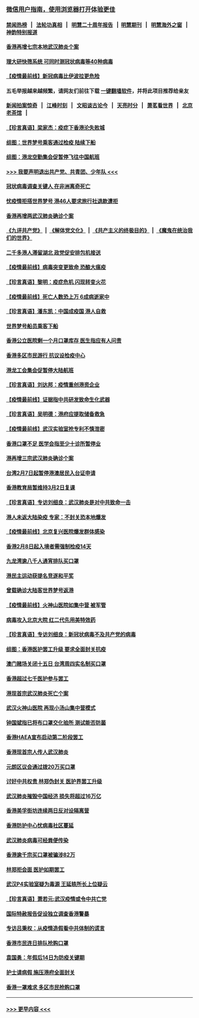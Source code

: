 ### [微信用户指南，使用浏览器打开体验更佳](https://github.com/gfw-breaker/banned-news1/blob/master/indexes/wechat-guide.md?t=0)
#### [禁闻热榜](热点新闻.md?t=0)  &nbsp;&nbsp;|&nbsp;&nbsp; [法轮功真相](https://github.com/gfw-breaker/truth/blob/master/README.md?t=0) &nbsp;&nbsp;|&nbsp;&nbsp; [明慧二十周年报告](https://github.com/gfw-breaker/mh-reports/blob/master/README.md?t=0) &nbsp;&nbsp;|&nbsp;&nbsp;[明慧期刊](https://github.com/gfw-breaker/mh-qikan) &nbsp;&nbsp;|&nbsp;&nbsp; [明慧海外之窗](https://github.com/gfw-breaker/mh-news/blob/master/README.md?t=0) &nbsp;&nbsp;|&nbsp;&nbsp; [神韵特别报道](https://github.com/gfw-breaker/mh-news/blob/master/shenyun.md?t=0)
#### [香港再增七宗本地武汉肺炎个案](../pages/nsc415/n11862405.md?t=02121844) 
#### [理大研快筛系统 可同时测冠状病毒等40种病毒](../pages/nsc415/n11862376.md?t=02121844) 
#### [【疫情最前线】新冠病毒比伊波拉更危险](../pages/nsc415/n11862199.md?t=02121844) 
#### 五毛举报越来越频繁，请网友们前往下载 [一键翻墙软件](https://github.com/gfw-breaker/ssr-accounts)，并将此项目推荐给亲友
#### [新闻拍案惊奇](https://github.com/gfw-breaker/banned-news1/blob/master/pages/link4.md) &nbsp;&nbsp;|&nbsp;&nbsp; [江峰时刻](https://github.com/gfw-breaker/banned-news1/blob/master/pages/link4.md) &nbsp;&nbsp;|&nbsp;&nbsp; [文昭谈古论今](https://github.com/gfw-breaker/banned-news1/blob/master/pages/link4.md) &nbsp;&nbsp;|&nbsp;&nbsp; [天亮时分](https://github.com/gfw-breaker/banned-news1/blob/master/pages/link4.md) &nbsp;&nbsp;|&nbsp;&nbsp; [萧茗看世界](https://github.com/gfw-breaker/banned-news1/blob/master/pages/link4.md) &nbsp;&nbsp;|&nbsp;&nbsp; [北京老茶馆](https://github.com/gfw-breaker/banned-news1/blob/master/pages/link4.md) &nbsp;&nbsp;|&nbsp;&nbsp; 
#### [【珍言真语】梁家杰：疫症下香港沦失败城](../pages/nsc415/n11861588.md?t=02121844) 
#### [组图：世界梦号乘客通过检疫 陆续下船](../pages/nsc415/n11858302.md?t=02121844) 
#### [组图：港龙空勤集会促暂停飞往中国航班](../pages/nsc415/n11858190.md?t=02121844) 
#### [>>> 我要声明退出共产党、共青团、少年队 <<<](https://github.com/begood0513/goodnews/blob/master/quit/letter.md) 
#### [冠状病毒调查关键人 在非洲离奇死亡](../pages/nsc415/n11859798.md?t=02121844) 
#### [忧疫情拒搭世界梦号 港46人要求旅行社退款遭拒](../pages/nsc415/n11859849.md?t=02121844) 
#### [香港再增两武汉肺炎确诊个案](../pages/nsc415/n11859833.md?t=02121844) 
#### [《九评共产党》](https://github.com/begood0513/9ping.md/blob/master/README.md) &nbsp;|&nbsp; [《解体党文化》](../../../../jtdwh.md/blob/master/README.md)  &nbsp;|&nbsp; [《共产主义的终极目的》](../../../../gczydzjmd.md/blob/master/README.md) &nbsp;|&nbsp; [《魔鬼在统治我们的世界》](../../../../mgztzwmdsj.md/blob/master/README.md) 
#### [二千多港人滞留湖北 政党促安排包机接送](../pages/nsc415/n11859831.md?t=02121844) 
#### [【疫情最前线】病毒突变更致命 恐酿大瘟疫](../pages/nsc415/n11859604.md?t=02121844) 
#### [【珍言真语】黎明：疫症危机 闪现转变火花](../pages/nsc415/n11859199.md?t=02121844) 
#### [【疫情最前线】死亡人数恐上万 6成病逝家中](../pages/nsc415/n11856687.md?t=02121844) 
#### [【珍言真语】潘东凯：中国成疫国 港人自救](../pages/nsc415/n11856962.md?t=02121844) 
#### [世界梦号船员乘客下船](../pages/nsc415/n11856883.md?t=02121844) 
#### [香港公立医院剩一个月口罩库存 医生指应有人问责](../pages/nsc415/n11856875.md?t=02121844) 
#### [香港多区市民游行 抗议设检疫中心](../pages/nsc415/n11856866.md?t=02121844) 
#### [港龙工会集会促暂停大陆航班](../pages/nsc415/n11856840.md?t=02121844) 
#### [【珍言真语】刘达邦：疫情重创港资企业](../pages/nsc415/n11854274.md?t=02121844) 
#### [【疫情最前线】证据指中共研发致命生化武器](../pages/nsc415/n11853087.md?t=02121844) 
#### [【珍言真语】吴明德：港府应提取储备救急](../pages/nsc415/n11852734.md?t=02121844) 
#### [【疫情最前线】武汉实验室抢专利不慎泄密](../pages/nsc415/n11850310.md?t=02121844) 
#### [香港口罩不足 医学会指至少十诊所暂停业](../pages/nsc415/n11850301.md?t=02121844) 
#### [港再增三宗武汉肺炎确诊个案](../pages/nsc415/n11850328.md?t=02121844) 
#### [台湾2月7日起暂停港澳居民入台证申请](../pages/nsc415/n11850304.md?t=02121844) 
#### [香港教育局暂维持3月2日复课](../pages/nsc415/n11850260.md?t=02121844) 
#### [【珍言真语】专访刘细良：武汉肺炎是对中共致命一击](../pages/nsc415/n11849934.md?t=02121844) 
#### [港人未返大陆染疫 专家：不封关恐本地爆发](../pages/nsc415/n11848021.md?t=02121844) 
#### [【疫情最前线】北京复兴医院爆发群体感染](../pages/nsc415/n11847626.md?t=02121844) 
#### [香港2月8日起入境者需强制检疫14天](../pages/nsc415/n11847658.md?t=02121844) 
#### [九龙湾逾八千人通宵排队买口罩](../pages/nsc415/n11847647.md?t=02121844) 
#### [港民主运动获提名竞逐和平奖](../pages/nsc415/n11847633.md?t=02121844) 
#### [曾载确诊大陆客世界梦号返港](../pages/nsc415/n11847608.md?t=02121844) 
#### [【疫情最前线】火神山医院如集中营 被军管](../pages/nsc415/n11847524.md?t=02121844) 
#### [病毒攻入北京大院 红二代先用美特效药](../pages/nsc415/n11847427.md?t=02121844) 
#### [【珍言真语】专访刘细良：新冠状病毒不及共产党的病毒](../pages/nsc415/n11847164.md?t=02121844) 
#### [组图：香港医护罢工升级 要求全面封关抗疫](../pages/nsc415/n11844107.md?t=02121844) 
#### [澳门赌场关闭十五日 台湾周四实名制买口罩](../pages/nsc415/n11845083.md?t=02121844) 
#### [香港超过七千医护参与罢工](../pages/nsc415/n11845051.md?t=02121844) 
#### [港现首宗武汉肺炎死亡个案](../pages/nsc415/n11844998.md?t=02121844) 
#### [武汉火神山医院 再现小汤山集中营模式](../pages/nsc415/n11844763.md?t=02121844) 
#### [钟国斌指已将布口罩交化验所 测试能否防菌](../pages/nsc415/n11842783.md?t=02121844) 
#### [香港HAEA宣布启动第二阶段罢工](../pages/nsc415/n11842723.md?t=02121844) 
#### [香港现首宗人传人武汉肺炎](../pages/nsc415/n11842766.md?t=02121844) 
#### [元朗区议会通过拨20万买口罩](../pages/nsc415/n11842754.md?t=02121844) 
#### [讨好中共权贵 林郑伪封关 医护界罢工升级](../pages/nsc415/n11842359.md?t=02121844) 
#### [武汉肺炎摧毁中国经济 损失将超过16万亿](../pages/nsc415/n11839723.md?t=02121844) 
#### [香港美孚街坊连续两日反对设隔离营](../pages/nsc415/n11839962.md?t=02121844) 
#### [香港防护中心忧病毒社区蔓延](../pages/nsc415/n11839933.md?t=02121844) 
#### [武汉肺炎病毒可经粪便传染](../pages/nsc415/n11839939.md?t=02121844) 
#### [香港逾千宗买口罩被骗涉82万](../pages/nsc415/n11839914.md?t=02121844) 
#### [林郑拒会面 医护如期罢工](../pages/nsc415/n11839892.md?t=02121844) 
#### [武汉P4实验室疑为毒源 王延轶所长上位疑云](../pages/nsc415/n11835543.md?t=02121844) 
#### [【珍言真语】萧若元:武汉疫情或令中共亡党](../pages/nsc415/n11829394.md?t=02121844) 
#### [国际特赦报告促设独立调查香港警暴](../pages/nsc415/n11833845.md?t=02121844) 
#### [专访吕秉权：从疫情造假看中共体制的谎言](../pages/nsc415/n11833813.md?t=02121844) 
#### [香港市民连日排队抢购口罩](../pages/nsc415/n11833794.md?t=02121844) 
#### [袁国勇：年假后14日为防疫关键期](../pages/nsc415/n11831088.md?t=02121844) 
#### [护士请病假 施压港府全面封关](../pages/nsc415/n11831030.md?t=02121844) 
#### [香港一罩难求 多区市民抢购口罩](../pages/nsc415/n11831002.md?t=02121844) 

----
#### [ >>> 更早内容 <<< ](../indexes/nsc415-earlier.md)
